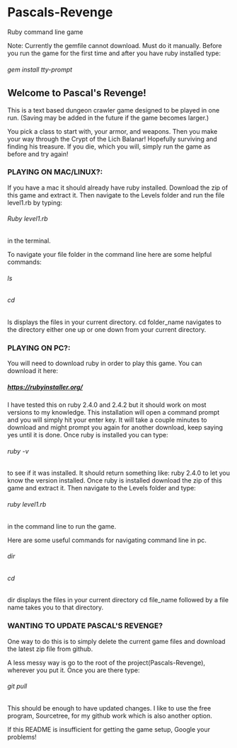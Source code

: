 # Pascals-Revenge
Ruby command line game


Note: Currently the gemfile cannot download. Must do it manually.
Before you run the game for the first time and after you have ruby installed type:
###### gem install tty-prompt


## Welcome to Pascal's Revenge!
This is a text based dungeon crawler game designed to be played in one run.
(Saving may be added in the future if the game becomes larger.)

You pick a class to start with, your armor, and weapons.
Then you make your way through the Crypt of the Lich Balanar!
Hopefully surviving and finding his treasure.
If you die, which you will, simply run the game as before and try again!

### PLAYING ON MAC/LINUX?:
If you have a mac it should already have ruby installed.
Download the zip of this game and extract it.
Then navigate to the Levels folder and run the file level1.rb by typing:
###### Ruby level1.rb
in the terminal.

To navigate your file folder in the command line here are some helpful commands:

###### ls
###### cd
ls  displays the files in your current directory.
cd folder_name navigates to the directory either one up
or one down from your current directory.

### PLAYING ON PC?:
You will need to download ruby in order to play this game. You can download it here:
##### https://rubyinstaller.org/
I have tested this on ruby 2.4.0 and 2.4.2 but it should work on most versions to my knowledge.
This installation will open a command prompt and you will simply hit your enter key. It will take a couple minutes to download
and might prompt you again for another download, keep saying yes until it is done.
Once ruby is installed you can type:
###### ruby -v
to see if it was installed. It should return something like: ruby 2.4.0 to let you know the version installed.
Once ruby is installed download the zip of this game and extract it.
Then navigate to the Levels folder and type:
###### ruby level1.rb 
in the command line to run the game.

Here are some useful commands for navigating command line in pc.
###### dir
###### cd
dir displays the files in your current directory
cd file_name followed by a file name takes you to that directory.

### WANTING TO UPDATE PASCAL'S REVENGE?
One way to do this is to simply delete the current game files and download the latest zip file from github.

A less messy way is go to the root of the project(Pascals-Revenge), wherever you put it.
Once you are there type:
###### git pull
This should be enough to have updated changes.
I like to use the free program, Sourcetree, for my github work which is also another option.

If this README is insufficient for getting the game setup, Google your problems!